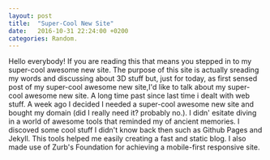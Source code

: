 ```yaml
---
layout: post
title:  "Super-Cool New Site"
date:   2016-10-31 22:24:00 +0200
categories: Random.
---
```


Hello everybody! If you are reading this that means you stepped in to my super-cool awesome new site.
The purpose of this site is actually sreading my words and discussing about 3D stuff but, just for today, 
as first sensed post of my super-cool awesome new site,I'd like to talk about my super-cool awesome new site.
A long time past since last time i dealt with web stuff. A week ago I decided I needed a super-cool awesome new site 
and bought my domain (did I really need it? probably no.). I didn' esitate diving in a world of awesome tools that reminded 
my of ancient memories. I discoved some cool stuff I didn't know back then such as Github Pages and Jekyll. This tools helped me
easily creating a fast and static blog. I also made use of <a>Zurb's Foundation</a> for achieving a mobile-first responsive site.
